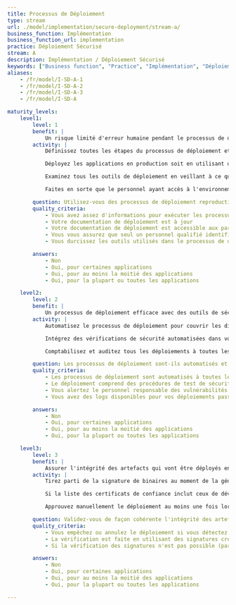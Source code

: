 ```yaml
---
title: Processus de Déploiement
type: stream
url: ./model/implementation/secure-deployment/stream-a/
business_function: Implémentation
business_function_url: implementation
practice: Déploiement Sécurisé
stream: A
description: Implémentation / Déploiement Sécurisé
keywords: ["Business function", "Practice", "Implémentation", "Déploiement Sécurisé"]
aliases:
    - /fr/model/I-SD-A-1
    - /fr/model/I-SD-A-2
    - /fr/model/I-SD-A-3
    - /fr/model/I-SD-A

maturity_levels:
    level1:
        level: 1
        benefit: |
            Un risque limité d'erreur humaine pendant le processus de déploiement minimisant les problèmes de sécurité
        activity: |
            Définissez toutes les étapes du processus de déploiement et découpez-le en un ensemble d'instructions claires devant être suivies soit par une personne, soit par un outillage automatisé. La définition du processus de déploiement devrait porter sur l'ensemble du processus de bout en bout afin qu'il puisse être suivi de façon cohérente à chaque fois et produise le même résultat. La définition est stockée de façon centralisée et est accessible à tout le personnel concerné. Ne stockez pas ou ne distribuez pas de multiples copies, certaines pouvant devenir obsolètes.

            Déployez les applications en production soit en utilisant un processus automatisé, soit manuellement par un personnel autre que les développeurs. Assurez-vous que les développeurs n'ont pas besoin d'un accès direct à l'environnement de production pour le déploiement d'applications.

            Examinez tous les outils de déploiement en veillant à ce qu'ils soient activement maintenus par les vendeurs et à jour avec les derniers correctifs de sécurité. Durcissez la configuration de chaque outil pour qu'il soit aligné avec les conseils des fournisseurs et avec les bonnes pratiques de l'industrie. Étant donné que la plupart de ces outils nécessitent un accès à l'environnement de production, leur sécurité est extrêmement critique. Assurez l'intégrité des outils eux-mêmes et des flux de travail qu'ils suivent, et configurez des règles d'accès à ces outils selon le principe des moindres privilèges.

            Faites en sorte que le personnel ayant accès à l'environnement de production reçoive un minimum de formation ou de certification pour garantir leurs compétences en la matière.

        question: Utilisez-vous des processus de déploiement reproductibles?
        quality_criteria:
            - Vous avez assez d'informations pour exécuter les processus de déploiement
            - Votre documentation de déploiement est à jour
            - Votre documentation de déploiement est accessible aux parties prenantes concernées
            - Vous vous assurez que seul un personnel qualifié identifié peut déclencher un déploiement
            - Vous durcissez les outils utilisés dans le processus de déploiement

        answers:
            - Non
            - Oui, pour certaines applications
            - Oui, pour au moins la moitié des applications
            - Oui, pour la plupart ou toutes les applications

    level2:
        level: 2
        benefit: |
            Un processus de déploiement efficace avec des outils de sécurité intégrés
        activity: |
            Automatisez le processus de déploiement pour couvrir les différentes étapes, de sorte qu'aucune étape de configuration manuelle n'est nécessaire et que le risque d'erreur humaine isolée est éliminé. Assurez-vous et vérifiez que le déploiement est cohérent à travers toutes les étapes.

            Intégrez des vérifications de sécurité automatisées dans votre processus de déploiement, par ex. en utilisant des outils de test de sécurité d'analyse dynamique (DAST) et d'analyse de vulnérabilité. Vérifiez également l'intégrité des artefacts déployés là où cela a du sens. Enregistrez les résultats de ces tests de manière centralisée et prenez toutes les actions nécessaires. Assurez-vous que, dans le cas où des défauts seraient détectés, le personnel concerné est informé automatiquement. Dans le cas où des problèmes dépassant le niveau critique prédéfini sont identifiés, stoppez ou inversez le déploiement automatiquement, ou introduisez un flux d'approbation manuel séparé afin que la décision de déployer soit enregistrée, avec une explication de l'exception.

            Comptabilisez et auditez tous les déploiements à toutes les étapes. Ayez un système en place pour enregistrer chaque déploiement, y compris les informations sur qui l'a mené, la version du logiciel qui a été déployée, ainsi que toutes les variables pertinentes spécifiques au déploiement.

        question: Les processus de déploiement sont-ils automatisés et utilisent-ils des contrôles de sécurité?
        quality_criteria:
            - Les processus de déploiement sont automatisés à toutes les étapes
            - Le déploiement comprend des procédures de test de sécurité automatisées
            - Vous alertez le personnel responsable des vulnérabilités identifiées
            - Vous avez des logs disponibles pour vos déploiements passés pour une période de temps définie

        answers:
            - Non
            - Oui, pour certaines applications
            - Oui, pour au moins la moitié des applications
            - Oui, pour la plupart ou toutes les applications

    level3:
        level: 3
        benefit: |
            Assurer l'intégrité des artefacts qui vont être déployés en production
        activity: |
            Tirez parti de la signature de binaires au moment de la génération et incluez une vérification automatique de l'intégrité du logiciel déployé en vérifiant ses signatures par rapport aux certificats de confiance. Cela peut inclure des binaires développés et générés en interne, ainsi que des artefacts tiers. Ne déployez pas d'artefact dont la signature ne peut pas être vérifiée, y compris ceux dont les certificats sont invalides ou ont expiré.

            Si la liste des certificats de confiance inclut ceux de développeurs tiers, vérifiez-les périodiquement et de les maintenez leur conformité avec la gouvernance générale de l’organisation concernant les fournisseurs tiers de confiance.

            Approuvez manuellement le déploiement au moins une fois lors d'un déploiement automatisé. Chaque fois qu'un test humain est beaucoup plus précis qu'un test automatisé pendant le déploiement, optez pour cette option.

        question: Validez-vous de façon cohérente l'intégrité des artefacts déployés ?
        quality_criteria:
            - Vous empêchez ou annulez le déploiement si vous détectez une rupture d'intégrité
            - La vérification est faite en utilisant des signatures créées pendant la phase de génération
            - Si la vérification des signatures n'est pas possible (par exemple dans le cas d'un logiciel généré en externe), vous introduisez des mesures compensatoires

        answers:
            - Non
            - Oui, pour certaines applications
            - Oui, pour au moins la moitié des applications
            - Oui, pour la plupart ou toutes les applications

---
```

